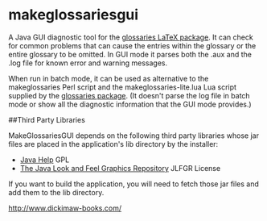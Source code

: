 # makeglossariesgui
A Java GUI diagnostic tool for the [glossaries LaTeX package](http://ctan.org/pkg/glossaries). It can check for common problems
that can cause the entries within the glossary or the entire
glossary to be omitted. In GUI mode it parses both the .aux
and the .log file for known error and warning messages.

When run in batch mode, it can be used as alternative to 
the makeglossaries Perl script and the makeglossaries-lite.lua 
Lua script supplied by the [glossaries package](http://ctan.org/pkg/glossaries). (It doesn't parse the log file in batch mode
or show all the diagnostic information that the GUI mode
provides.)

##Third Party Libraries

MakeGlossariesGUI depends on the following third party libraries
whose jar files are placed in the application's lib directory by
the installer:

* [Java Help](https://javahelp.java.net/) GPL
* [The Java Look and Feel Graphics Repository](http://www.oracle.com/technetwork/java/index-138612.html) JLFGR License

If you want to build the application, you will need to fetch those
jar files and add them to the lib directory.

http://www.dickimaw-books.com/
